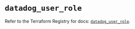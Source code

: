 # `datadog_user_role`

Refer to the Terraform Registry for docs: [`datadog_user_role`](https://registry.terraform.io/providers/datadog/datadog/3.59.1/docs/resources/user_role).
